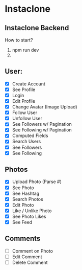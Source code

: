 # Instaclone

## Instaclone Backend

How to start?

1. npm run dev
2.

## User:

- [x] Create Account
- [x] See Profile
- [X] Login
- [X] Edit Profile
- [X] Change Avatar (Image Upload)
- [x] Follow User
- [x] Unfollow User
- [x] See Followers w/ Pagination
- [x] See Following w/ Pagination
- [X] Computed Fields
- [X] Search Users
- [X] See Followers
- [X] See Following

## Photos

- [X] Upload Photo (Parse #)
- [X] See Photo
- [X] See Hashtag
- [X] Search Photos
- [X] Edit Photo
- [X] Like / Unlike Photo
- [X] See Photo Likes
- [X] See Feed

## Comments

- [ ] Comment on Photo
- [ ] Edit Comment
- [ ] Delete Comment
